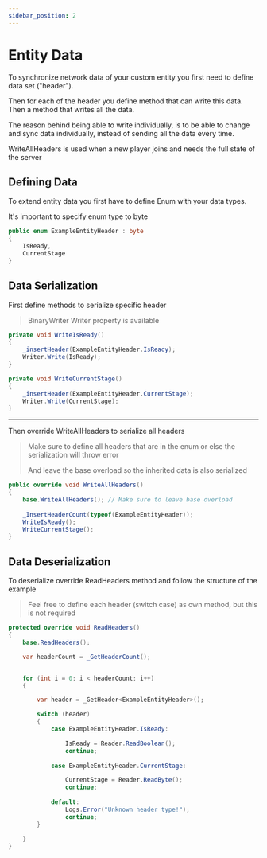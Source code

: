 ```yaml
---
sidebar_position: 2
---
```


# Entity Data

To synchronize network data of your custom entity you first need to define data set ("header").

Then for each of the header you define method that can write this data. Then a method that writes all the data.

The reason behind being able to write individually, is to be able to change and sync data individually, instead of sending all the data every time.

WriteAllHeaders is used when a new player joins and needs the full state of the server


## Defining Data

To extend entity data you first have to define Enum with your data types.

It's important to specify enum type to byte

```cs title="Example entity header"
public enum ExampleEntityHeader : byte
{
    IsReady,
    CurrentStage
}
```


## Data Serialization


First define methods to serialize specific header

> BinaryWriter Writer property is available

```cs title="Example Write methods"
private void WriteIsReady()
{
    _insertHeader(ExampleEntityHeader.IsReady);
    Writer.Write(IsReady);
}

private void WriteCurrentStage()
{
    _insertHeader(ExampleEntityHeader.CurrentStage);
    Writer.Write(CurrentStage);
}
```

---

Then override WriteAllHeaders to serialize all headers

> Make sure to define all headers that are in the enum or else the serialization will throw error
>
> And leave the base overload so the inherited data is also serialized


```cs title="Example Write methods"
public override void WriteAllHeaders()
{
    base.WriteAllHeaders(); // Make sure to leave base overload
        
    _InsertHeaderCount(typeof(ExampleEntityHeader));
    WriteIsReady();
    WriteCurrentStage();
}
```


## Data Deserialization

To deserialize override ReadHeaders method and follow the structure of the example

> Feel free to define each header (switch case) as own method, but this is not required

```cs title="Example Read Headers"
protected override void ReadHeaders()
{
    base.ReadHeaders();

    var headerCount = _GetHeaderCount();


    for (int i = 0; i < headerCount; i++)
    {

        var header = _GetHeader<ExampleEntityHeader>();

        switch (header)
        {
            case ExampleEntityHeader.IsReady:

                IsReady = Reader.ReadBoolean();
                continue;
            
            case ExampleEntityHeader.CurrentStage:

                CurrentStage = Reader.ReadByte();
                continue;
            
            default:
                Logs.Error("Unknown header type!");
                continue;
        }
        
    }
}
```